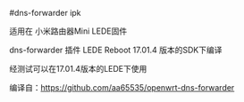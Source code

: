 ﻿#dns-forwarder ipk

适用在 小米路由器Mini LEDE固件

dns-forwarder 插件 LEDE Reboot 17.01.4 版本的SDK下编译

经测试可以在17.01.4版本的LEDE下使用

编译自：https://github.com/aa65535/openwrt-dns-forwarder

